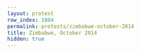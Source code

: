 ```yaml
---
layout: protest
row_index: 1084
permalink: protests/zimbabwe-october-2014
title: Zimbabwe, October 2014
hidden: true
---
```

